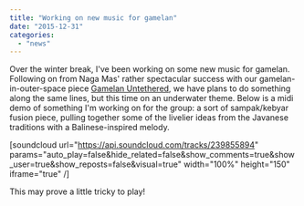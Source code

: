 ```yaml
---
title: "Working on new music for gamelan"
date: "2015-12-31"
categories: 
  - "news"
---
```


Over the winter break, I've been working on some new music for gamelan. Following on from Naga Mas' rather spectacular success with our gamelan-in-outer-space piece [Gamelan Untethered](http://www.nagamas.co.uk/about-us/history/), we have plans to do something along the same lines, but this time on an underwater theme. Below is a midi demo of something I'm working on for the group: a sort of sampak/kebyar fusion piece, pulling together some of the livelier ideas from the Javanese traditions with a Balinese-inspired melody.

\[soundcloud url="https://api.soundcloud.com/tracks/239855894" params="auto\_play=false&hide\_related=false&show\_comments=true&show\_user=true&show\_reposts=false&visual=true" width="100%" height="150" iframe="true" /\]

This may prove a little tricky to play!
